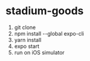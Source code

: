 # stadium-goods
1. git clone
2. npm install --global expo-cli
3. yarn install
4. expo start
5. run on iOS simulator
